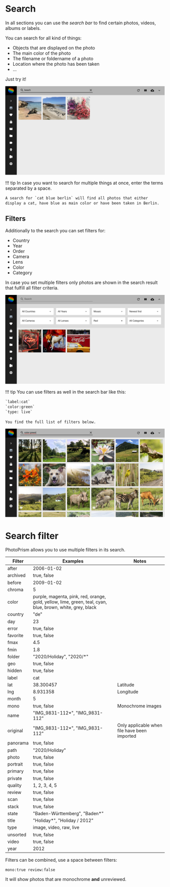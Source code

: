 # Search #
In all sections you can use the *search bar* to find certain photos, videos, albums or labels.

You can search for all kind of things:

* Objects that are displayed on the photo
* The main color of the photo
* The filename or foldername of a photo
* Location where the photo has been taken
* ...

Just try it!

   ![Screenshot](img/search-beach.png)

!!! tip
    In case you want to search for multiple things at once, enter the terms separated by a space.
    
    A search for `cat blue berlin` will find all photos that either display a cat, have blue as main color or have been taken in Berlin.

## Filters ##
Additionally to the search you can set filters for:

* Country
* Year
* Order
* Camera
* Lens
* Color
* Category

In case you set multiple filters only photos are shown in the search result that fulfill all filter criteria.

 ![Screenshot](img/color-red.png)

!!! tip
    You can use filters as well in the search bar like this:
    
    `label:cat`
    `color:green`
    `type: live`
    
    You find the full list of filters below.
    
   ![Screenshot](img/color-green.png)


# Search filter #
PhotoPrism allows you to use multiple filters in its search.
    
| Filter      | Examples | Notes |
| ----------- | ----------- | - |
| after      |    2006-01-02    | |
| archived     |    true, false    | |
| before      |   2009-01-02     | |
| chroma     |   5     | |
| color  | purple, magenta, pink, red, orange, gold, yellow, lime, green, teal, cyan, blue, brown, white, grey, black       | |
| country     | "de" | |
| day     |  23    | |
| error     |    true, false    | |
| favorite     |    true, false    | |
| fmax     |    4.5  | |
| fmin     |    1.8    | |
| folder | "2020/Holiday", "2020/*" | |
| geo | true, false | |
| hidden     |    true, false    | |
| label      |    cat    | |
| lat     |    38.300457    | Latitude |
| lng     |   8.931358   | Longitude |
| month     |  5    | |
| mono     |    true, false  | Monochrome images |
| name     | "IMG_9831-112*", "IMG_9831-112" | |
| original     | "IMG_9831-112*", "IMG_9831-112" | Only applicable when file have been imported |
| panorama     |    true, false    | |
| path | "2020/Holiday" | |
| photo | true, false | |
| portrait     |    true, false  | |
| primary | true, false | |
| private     |    true, false    | |
| quality     |   1, 2, 3, 4, 5   | |
| review     |   true, false   | |
| scan     |    true, false    | |
| stack     |    true, false    | |
| state     | "Baden-Württemberg", "Baden*" | |
| title     | "Holiday*", "Holiday / 2012" | |
| type     |   image, video, raw, live     | |
| unsorted     |    true, false    | |
| video | true, false | |
| year     |  2012    | |

Filters can be combined, use a space between filters:

```
mono:true review:false
```

It will show photos that are monochrome **and** unreviewed.
